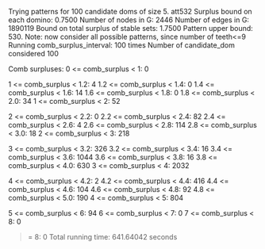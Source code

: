 Trying patterns for 100 candidate doms of size 5. 
att532
Surplus bound on each domino: 0.7500 
Number of nodes in G: 2446 
Number of edges in G: 1890119 
Bound on total surplus of stable sets: 1.7500 
Pattern upper bound: 530. 
 Note: now consider all possible patterns, since number of teeth<=9
Running comb_surplus_interval: 100 times 
Number of candidate_dom considered 100 
 
Comb surpluses: 
0 <= comb_surplus < 1:         0 

1 <= comb_surplus < 1.2:       4 
1.2 <= comb_surplus < 1.4:       0 
1.4 <= comb_surplus < 1.6:      14 
1.6 <= comb_surplus < 1.8:       0 
1.8 <= comb_surplus < 2.0:      34 
1 <= comb_surplus < 2:        52 

2 <= comb_surplus < 2.2:       0 
2.2 <= comb_surplus < 2.4:      82 
2.4 <= comb_surplus < 2.6:       4 
2.6 <= comb_surplus < 2.8:     114 
2.8 <= comb_surplus < 3.0:      18 
2 <= comb_surplus < 3:       218 

3 <= comb_surplus < 3.2:     326 
3.2 <= comb_surplus < 3.4:      16 
3.4 <= comb_surplus < 3.6:    1044 
3.6 <= comb_surplus < 3.8:      16 
3.8 <= comb_surplus < 4.0:     630 
3 <= comb_surplus < 4:      2032 

4 <= comb_surplus < 4.2:       2 
4.2 <= comb_surplus < 4.4:     416 
4.4 <= comb_surplus < 4.6:     104 
4.6 <= comb_surplus < 4.8:      92 
4.8 <= comb_surplus < 5.0:     190 
4 <= comb_surplus < 5:       804 

5 <= comb_surplus < 6:        94 
6 <= comb_surplus < 7:         0 
7 <= comb_surplus < 8:         0 
>= 8:                          0 
Total running time: 641.64042 seconds